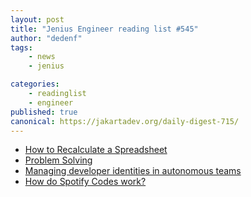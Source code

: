 ```yaml
---
layout: post
title: "Jenius Engineer reading list #545"
author: "dedenf"
tags:
    - news
    - jenius

categories:
    - readinglist
    - engineer
published: true
canonical: https://jakartadev.org/daily-digest-715/
---
```


- [How to Recalculate a Spreadsheet](https://lord.io/blog/2020/spreadsheets/)
- [Problem Solving](https://denvaar.github.io/articles/problem_solving_example.html)
- [Managing developer identities in autonomous teams](https://kislayverma.com/organizations/managing-developer-identities-in-autonomous-teams/)
- [How do Spotify Codes work?](https://boonepeter.github.io/posts/2020-11-10-spotify-codes/)
